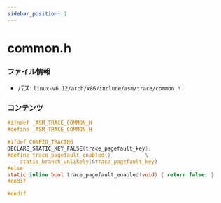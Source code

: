 ```yaml
---
sidebar_position: 1
---
```

# common.h

### ファイル情報

- パス: `linux-v6.12/arch/x86/include/asm/trace/common.h`

### コンテンツ

```h
#ifndef _ASM_TRACE_COMMON_H
#define _ASM_TRACE_COMMON_H

#ifdef CONFIG_TRACING
DECLARE_STATIC_KEY_FALSE(trace_pagefault_key);
#define trace_pagefault_enabled()			\
	static_branch_unlikely(&trace_pagefault_key)
#else
static inline bool trace_pagefault_enabled(void) { return false; }
#endif

#endif

```
